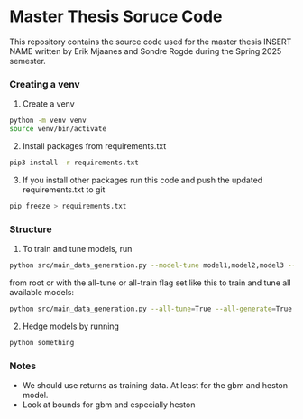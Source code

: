 # Master Thesis Soruce Code
This repository contains the source code used for the master thesis INSERT NAME written by Erik Mjaanes and Sondre Rogde during the Spring 2025 semester.

### Creating a venv
1. Create a venv 
```sh
python -m venv venv
source venv/bin/activate
```
2. Install packages from requirements.txt
```sh
pip3 install -r requirements.txt
```
3. If you install other packages run this code and push the updated requirements.txt to git
```sh
pip freeze > requirements.txt
```



### Structure
1. To train and tune models, run 
```sh
python src/main_data_generation.py --model-tune model1,model2,model3 --model-generate model1,model2,model3
``` 
from root or with the all-tune or all-train flag set like this to train and tune all available models:
```sh
python src/main_data_generation.py --all-tune=True --all-generate=True
```
2. Hedge models by running
```sh
python something
```

### Notes
- We should use returns as training data. At least for the gbm and heston model.
- Look at bounds for gbm and especially heston